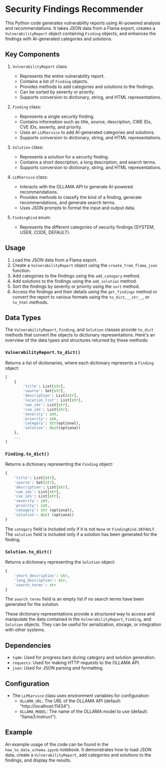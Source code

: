 # Security Findings Recommender

This Python code generates vulnerability reports using AI-powered analysis and recommendations. It takes JSON data from a Flama export, creates a `VulnerabilityReport` object containing `Finding` objects, and enhances the findings with AI-generated categories and solutions.

## Key Components

1. `VulnerabilityReport` class:
   - Represents the entire vulnerability report.
   - Contains a list of `Finding` objects.
   - Provides methods to add categories and solutions to the findings.
   - Can be sorted by severity or priority.
   - Supports conversion to dictionary, string, and HTML representations.

2. `Finding` class:
   - Represents a single security finding.
   - Contains information such as title, source, description, CWE IDs, CVE IDs, severity, and priority.
   - Uses an `LLMService` to add AI-generated categories and solutions.
   - Supports conversion to dictionary, string, and HTML representations.

3. `Solution` class:
   - Represents a solution for a security finding.
   - Contains a short description, a long description, and search terms.
   - Supports conversion to dictionary, string, and HTML representations.

4. `LLMService` class:
   - Interacts with the OLLAMA API to generate AI-powered recommendations.
   - Provides methods to classify the kind of a finding, generate recommendations, and generate search terms.
   - Uses JSON prompts to format the input and output data.

5. `FindingKind` enum:
   - Represents the different categories of security findings (SYSTEM, USER, CODE, DEFAULT).

## Usage

1. Load the JSON data from a Flama export.
2. Create a `VulnerabilityReport` object using the `create_from_flama_json` function.
3. Add categories to the findings using the `add_category` method.
4. Add solutions to the findings using the `add_solution` method.
5. Sort the findings by severity or priority using the `sort` method.
6. Access the findings and their details using the `get_findings` method or convert the report to various formats using the `to_dict`, `__str__`, or `to_html` methods.

## Data Types

The `VulnerabilityReport`, `Finding`, and `Solution` classes provide `to_dict` methods that convert the objects to dictionary representations. Here's an overview of the data types and structures returned by these methods:

### `VulnerabilityReport.to_dict()`

Returns a list of dictionaries, where each dictionary represents a `Finding` object:

```python
[
    {
        'title': List[str],
        'source': Set[str],
        'description': List[str],
        'location_list': List[str],
        'cwe_ids': List[str],
        'cve_ids': List[str],
        'severity': int,
        'priority': int,
        'category': str(optional),
        'solution': dict(optional)
    },
    ...
]
```

### `Finding.to_dict()`

Returns a dictionary representing the `Finding` object:

```python
{
    'title': List[str],
    'source': Set[str],
    'description': List[str],
    'cwe_ids': List[str],
    'cve_ids': List[str],
    'severity': int,
    'priority': int,
    'category': str (optional),
    'solution': dict (optional)
}
```

The `category` field is included only if it is not `None` or `FindingKind.DEFAULT`. The `solution` field is included only if a solution has been generated for the finding.

### `Solution.to_dict()`

Returns a dictionary representing the `Solution` object:

```python
{
    'short_description': str,
    'long_description': str,
    'search_terms': str
}
```

The `search_terms` field is an empty list if no search terms have been generated for the solution.

These dictionary representations provide a structured way to access and manipulate the data contained in the `VulnerabilityReport`, `Finding`, and `Solution` objects. They can be useful for serialization, storage, or integration with other systems.

## Dependencies

- `tqdm`: Used for progress bars during category and solution generation.
- `requests`: Used for making HTTP requests to the OLLAMA API.
- `json`: Used for JSON parsing and formatting.

## Configuration

- The `LLMService` class uses environment variables for configuration:
  - `OLLAMA_URL`: The URL of the OLLAMA API (default: "http://localhost:11434").
  - `OLLAMA_MODEL`: The name of the OLLAMA model to use (default: "llama3:instruct").

## Example

An example usage of the code can be found in the `how_to_data_schema.ipynb` notebook. It demonstrates how to load JSON data, create a `VulnerabilityReport`, add categories and solutions to the findings, and display the results.